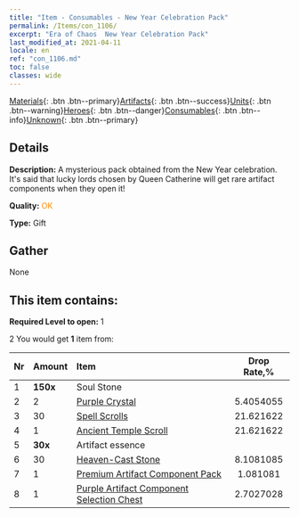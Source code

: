 ```yaml
---
title: "Item - Consumables - New Year Celebration Pack"
permalink: /Items/con_1106/
excerpt: "Era of Chaos  New Year Celebration Pack"
last_modified_at: 2021-04-11
locale: en
ref: "con_1106.md"
toc: false
classes: wide
---
```

 [Materials](/Items/){: .btn .btn--primary}[Artifacts](/Items/Artifacts/){: .btn .btn--success}[Units](/Items/Units/){: .btn .btn--warning}[Heroes](/Items/Heroes/){: .btn .btn--danger}[Consumables](/Items/Consumables/){: .btn .btn--info}[Unknown](/Items/Unknown/){: .btn .btn--primary}

## Details
 **Description:** A mysterious pack obtained from the New Year celebration. It's said that lucky lords chosen by Queen Catherine will get rare artifact components when they open it!

 **Quality:** <span style="color: #FF8C00">OK</span>

 **Type:** Gift

## Gather

  None

## This item contains:

 **Required Level to open:** 1

 2 You would get **1** item  from:

  | Nr | Amount |     Item    | Drop Rate,% |
  |:---|:-------|:------------|:---------:|
  | 1 |  **150x** | Soul Stone  |  | 35.135136 | 
  | 2 | 2 | [Purple Crystal](/Items/con_720/) | 5.4054055 | 
  | 3 | 30 | [Spell Scrolls](/Items/con_694/) | 21.621622 | 
  | 4 | 1 | [Ancient Temple Scroll](/Items/con_697/) | 21.621622 | 
  | 5 |  **30x** | Artifact essence |  | 4.324324 | 
  | 6 | 30 | [Heaven-Cast Stone](/Items/art_188/) | 8.1081085 | 
  | 7 | 1 | [Premium Artifact Component Pack](/Items/con_1507/) | 1.081081 | 
  | 8 | 1 | [Purple Artifact Component Selection Chest](/Items/con_1612/) | 2.7027028 | 
